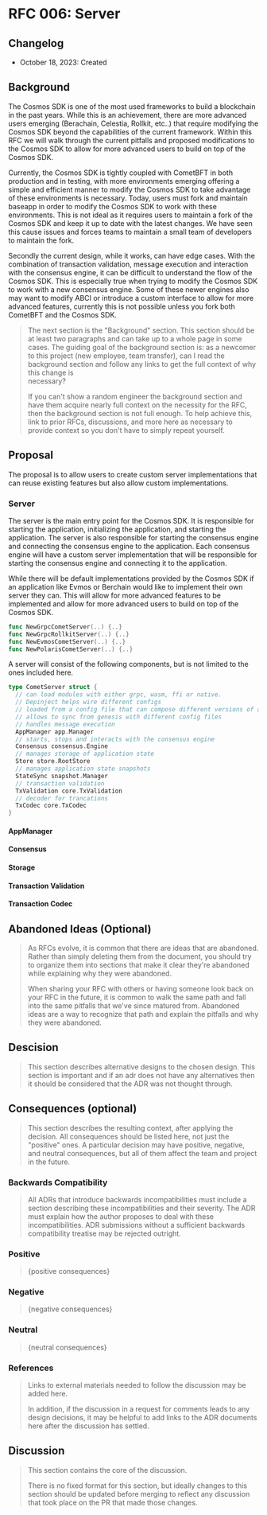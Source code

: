 # RFC 006: Server

## Changelog

* October 18, 2023: Created

## Background

The Cosmos SDK is one of the most used frameworks to build a blockchain in the past years. While this is an achievement, there are more advanced users emerging (Berachain, Celestia, Rollkit, etc..) that require modifying the Cosmos SDK beyond the capabilities of the current framework. Within this RFC we will walk through the current pitfalls and proposed modifications to the Cosmos SDK to allow for more advanced users to build on top of the Cosmos SDK. 

Currently, the Cosmos SDK is tightly coupled with CometBFT in both production and in testing, with more environments emerging offering a simple and efficient manner to modify the Cosmos SDK to take advantage of these environments is necessary. Today, users must fork and maintain baseapp in order to modify the Cosmos SDK to work with these environments. This is not ideal as it requires users to maintain a fork of the Cosmos SDK and keep it up to date with the latest changes. We have seen this cause issues and forces teams to maintain a small team of developers to maintain the fork.

Secondly the current design, while it works, can have edge cases. With the combination of transaction validation, message execution and interaction with the consensus engine, it can be difficult to understand the flow of the Cosmos SDK. This is especially true when trying to modify the Cosmos SDK to work with a new consensus engine. Some of these newer engines also may want to modify ABCI or introduce a custom interface to allow for more advanced features, currently this is not possible unless you fork both CometBFT and the Cosmos SDK.

> The next section is the "Background" section. This section should be at least two paragraphs and can take up to a whole 
> page in some cases. The guiding goal of the background section is: as a newcomer to this project (new employee, team 
> transfer), can I read the background section and follow any links to get the full context of why this change is  
> necessary? 
> 
> If you can't show a random engineer the background section and have them acquire nearly full context on the necessity 
> for the RFC, then the background section is not full enough. To help achieve this, link to prior RFCs, discussions, and 
> more here as necessary to provide context so you don't have to simply repeat yourself.


## Proposal

The proposal is to allow users to create custom server implementations that can reuse existing features but also allow custom implementations. 

### Server

The server is the main entry point for the Cosmos SDK. It is responsible for starting the application, initializing the application, and starting the application. The server is also responsible for starting the consensus engine and connecting the consensus engine to the application. Each consensus engine will have a custom server implementation that will be responsible for starting the consensus engine and connecting it to the application.

While there will be default implementations provided by the Cosmos SDK if an application like Evmos or Berchain would like to implement their own server they can. This will allow for more advanced features to be implemented and allow for more advanced users to build on top of the Cosmos SDK.

```go
func NewGrpcCometServer(..) {..}
func NewGrpcRollkitServer(..) {..}
func NewEvmosCometServer(..) {..}
func NewPolarisCometServer(..) {..}
```

A server will consist of the following components, but is not limited to the ones included here. 

```go
type CometServer struct {
  // can load modules with either grpc, wasm, ffi or native. 
  // Depinject helps wire different configs
  // loaded from a config file that can compose different versions of apps
  // allows to sync from genesis with different config files
  // handles message execution 
  AppManager app.Manager
  // starts, stops and interacts with the consensus engine
  Consensus consensus.Engine
  // manages storage of application state
  Store store.RootStore 
  // manages application state snapshots
  StateSync snapshot.Manager 
  // transaction validation
  TxValidation core.TxValidation
  // decoder for trancations
  TxCodec core.TxCodec 
}
```

#### AppManager

#### Consensus

#### Storage

#### Transaction Validation

#### Transaction Codec


## Abandoned Ideas (Optional)

> As RFCs evolve, it is common that there are ideas that are abandoned. Rather than simply deleting them from the 
> document, you should try to organize them into sections that make it clear they're abandoned while explaining why they 
> were abandoned.
> 
> When sharing your RFC with others or having someone look back on your RFC in the future, it is common to walk the same 
> path and fall into the same pitfalls that we've since matured from. Abandoned ideas are a way to recognize that path 
> and explain the pitfalls and why they were abandoned.

## Descision

> This section describes alternative designs to the chosen design. This section
> is important and if an adr does not have any alternatives then it should be
> considered that the ADR was not thought through. 

## Consequences (optional)

> This section describes the resulting context, after applying the decision. All
> consequences should be listed here, not just the "positive" ones. A particular
> decision may have positive, negative, and neutral consequences, but all of them
> affect the team and project in the future.

### Backwards Compatibility

> All ADRs that introduce backwards incompatibilities must include a section
> describing these incompatibilities and their severity. The ADR must explain
> how the author proposes to deal with these incompatibilities. ADR submissions
> without a sufficient backwards compatibility treatise may be rejected outright.

### Positive

> {positive consequences}

### Negative

> {negative consequences}

### Neutral

> {neutral consequences}



### References

> Links to external materials needed to follow the discussion may be added here.
>
> In addition, if the discussion in a request for comments leads to any design
> decisions, it may be helpful to add links to the ADR documents here after the
> discussion has settled.

## Discussion

> This section contains the core of the discussion.
>
> There is no fixed format for this section, but ideally changes to this
> section should be updated before merging to reflect any discussion that took
> place on the PR that made those changes.
